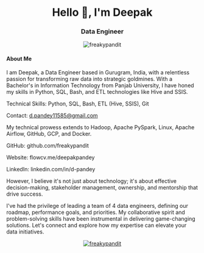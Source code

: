 <h1 align="center">Hello 👋, I'm Deepak</h1>
<h3 align="center">Data Engineer</h3>
<p align="center"> <img src="https://komarev.com/ghpvc/?username=freakypandit&label=Profile%20views&color=0e75b6&style=flat" alt="freakypandit"/> </p>


<h4 align="left"> About Me </h3>
<p align="left">
I am Deepak, a Data Engineer based in Gurugram, India, with a relentless passion for transforming raw data into strategic goldmines. With a Bachelor's in Information Technology from Panjab University, I have honed my skills in Python, SQL, Bash, and ETL technologies like Hive and SSIS.

Technical Skills: Python, SQL, Bash, ETL (Hive, SSIS), Git

Contact: d.pandey11585@gmail.com

My technical prowess extends to Hadoop, Apache PySpark, Linux, Apache Airflow, GitHub, GCP, and Docker.

GitHub: github.com/freakypandit

Website: flowcv.me/deepakpandey

LinkedIn: linkedin.com/in/d-pandey

However, I believe it's not just about technology; it's about effective decision-making, stakeholder management, ownership, and mentorship that drive success.

I've had the privilege of leading a team of 4 data engineers, defining our roadmap, performance goals, and priorities. My collaborative spirit and problem-solving skills have been instrumental in delivering game-changing solutions. Let's connect and explore how my expertise can elevate your data initiatives.
</p>


<p align="center"> <a href="https://github.com/ryo-ma/github-profile-trophy"><img src="https://github-profile-trophy.vercel.app/?username=freakypandit&theme=onedark&row=1&no-bg=true&margin-w=5" alt="freakypandit" /></a> </p>
